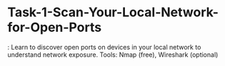 # Task-1-Scan-Your-Local-Network-for-Open-Ports
: Learn to discover open ports on devices in your local network to understand network exposure. Tools: Nmap (free), Wireshark (optional)
